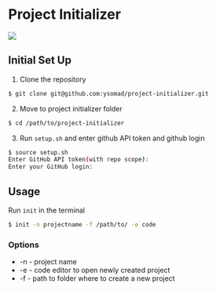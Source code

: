 # Project Initializer

<img src="https://media.giphy.com/media/eOyB8zJsXizkoKyJ4e/giphy.gif" />

## Initial Set Up
1. Clone the repository
```bash
$ git clone git@github.com:ysomad/project-initializer.git
```
2. Move to project initializer folder
```bash
$ cd /path/to/project-initializer
```
3. Run `setup.sh` and enter github API token and github login
```bash
$ source setup.sh
Enter GitHub API token(with repo scope): 
Enter your GitHub login: 
```

## Usage
Run `init` in the terminal
```bash
$ init -n projectname -f /path/to/ -e code
```
### Options
- -n - project name
- -e - code editor to open newly created project
- -f - path to folder where to create a new project
